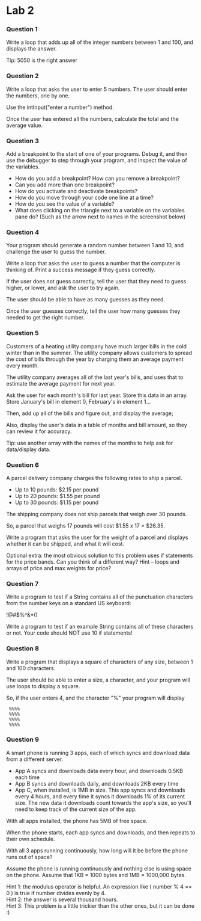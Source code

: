 # Lab 2 

### Question 1

Write a loop that adds up all of the integer numbers between 1 and 100, and displays the answer.

Tip: 5050 is the right answer

### Question 2
    
Write a loop that asks the user to enter 5 numbers. The user should enter the numbers, one by one.

Use the intInput("enter a number") method.

Once the user has entered all the numbers, calculate the total and the average value.

### Question 3

Add a breakpoint to the start of one of your programs. Debug it, and then use the debugger to step through your program, and inspect the value of the variables.

* How do you add a breakpoint? How can you remove a breakpoint?
* Can you add more than one breakpoint?
* How do you activate and deactivate breakpoints?
* How do you move through your code one line at a time?
* How do you see the value of a variable?
* What does clicking on the triangle next to a variable on the variables pane do? (Such as the arrow next to names in the screenshot below)

### Question 4

Your program should generate a random number between 1 and 10, and challenge the user to guess the number.

 Write a loop that asks the user to guess a number that the computer is thinking of. Print a success message if they guess correctly.

 If the user does not guess correctly, tell the user that they need to guess
 higher, or lower, and ask the user to try again.

 The user should be able to have as many guesses as they need.

 Once the user guesses correctly, tell the user how many guesses they needed to get the right number.


### Question 5

 Customers of a heating utility company have much larger bills in the cold winter than in the summer.
 The utility company allows customers to spread the cost of bills through the year by
  charging them an average payment every month.
 
  The utility company averages all of the last year's bills, and uses that to estimate the
  average payment for next year.
 
  Ask the user for each month's bill for last year.
  Store this data in an array.
  Store January's bill in element 0, February's in element 1...
 
  Then, add up all of the bills and figure out, and display the average;
 
  Also, display the user's data in a table of months and bill amount, so they can review it for accuracy.
 
  Tip: use another array with the names of the months to help ask for data/display data.

### Question 6

 A parcel delivery company charges the following rates to ship a parcel.

 *	Up to 10 pounds: $2.15 per pound
 *	Up to 20 pounds: $1.55 per pound
 *	Up to 30 pounds: $1.15 per pound

 The shipping company does not ship parcels that weigh over 30 pounds.

 So, a parcel that weighs 17 pounds will cost $1.55 x 17 = $26.35.

 Write a program that asks the user for the weight of a parcel and displays whether it can be shipped, and what it will cost.

 Optional extra: the most obvious solution to this problem uses if statements for the price bands. Can you think of a different way?  Hint – loops and arrays of price and max weights for price?


### Question 7

Write a program to test if a String contains all of the punctuation characters from the number keys on a standard US keyboard:

  !@#$%^&*()

Write a program to test if an example String contains all of these characters or not.
Your code should NOT use 10 if statements!



### Question 8

 
Write a program that displays a square of characters of any size, between 1 and 100 characters.
 
The user should be able to enter a size, a character, and your program will use loops to display a square.
 
So, if the user enters 4, and the character "%" your program will display

```
 %%%%
 %%%%
 %%%%
 %%%%
```

### Question 9


A smart phone is running 3 apps, each of which syncs and download data from a different server.

 * App A syncs and downloads data every hour, and downloads 0.5KB each time
 * App B syncs and downloads daily, and downloads 2KB every time
 * App C, when installed, is 1MB in size. This app syncs and downloads every 4 hours, and every time it syncs it downloads 1% of its current size. The new data it downloads count towards the app's size, so you'll need to keep track of the current size of the app.

With all apps installed, the phone has 5MB of free space.
 
When the phone starts, each app syncs and downloads, and then repeats to their own schedule.

With all 3 apps running continuously, how long will it be before the phone runs out of space?

Assume the phone is running continuously and nothing else is using space on the phone.
Assume that 1KB = 1000 bytes and 1MB = 1000,000 bytes.

Hint 1: the modulus operator is helpful. An expression like  ( number % 4 == 0 ) is true if number divides evenly by 4.  
Hint 2: the answer is several thousand hours.  
Hint 3: This problem is a little trickier than the other ones, but it can be done :)
